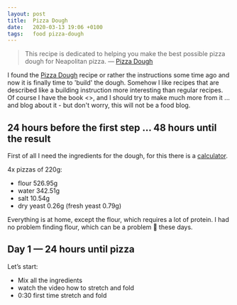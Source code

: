 ```yaml
---
layout: post
title:  Pizza Dough
date:   2020-03-13 19:06 +0100
tags:   food pizza-dough
---
```


> This recipe is dedicated to helping you make the best possible pizza dough for Neapolitan pizza. — [Pizza Dough](https://github.com/hendricius/pizza-dough)

I found the [Pizza Dough](https://github.com/hendricius/pizza-dough) recipe or rather the instructions some time ago and now it is finally time to 'build' the dough. Somehow I like recipes that are described like a building instruction more interesting than regular recipes. Of course I have the book \<\>, and I should try to make much more from it ... and blog about it - but don't worry, this will not be a food blog.

## 24 hours before the first step ... 48 hours until the result

First of all I need the ingredients for the dough, for this there is a [calculator](https://pizza-calculator.the-bread-code.io/).

4x pizzas of 220g:

- flour 526.95g
- water 342.51g
- salt 10.54g
- dry yeast 0.26g (fresh yeast 0.79g)

Everything is at home, except the flour, which requires a lot of protein. I had no problem finding flour, which can be a problem 🐹 these days.

## Day 1 — 24 hours until pizza

Let’s start:

- Mix all the ingredients
- watch the video how to stretch and fold
- 0:30 first time stretch and fold
